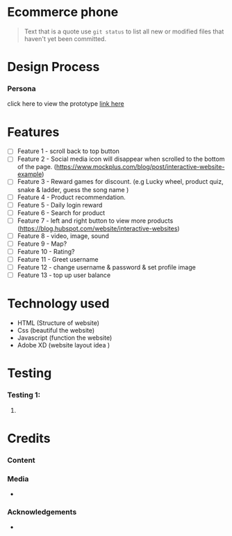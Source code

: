 # Ecommerce phone
> Text that is a quote
use `git status` to list all new or modified files that haven't yet been committed.
# Design Process

<h3>Persona</h3>

click here to view the prototype <u>link here</u>

# Features
- [ ] Feature 1 - scroll back to top button
- [ ] Feature 2 - Social media icon will disappear when scrolled to the bottom of the page. (https://www.mockplus.com/blog/post/interactive-website-example)
- [ ] Feature 3 - Reward games for discount. (e.g Lucky wheel, product quiz, snake & ladder, guess the song name )
- [ ] Feature 4 - Product recommendation.
- [ ] Feature 5 - Daily login reward
- [ ] Feature 6 - Search for product
- [ ] Feature 7 - left and right button to view more products (https://blog.hubspot.com/website/interactive-websites)
- [ ] Feature 8 - video, image, sound
- [ ] Feature 9 - Map?
- [ ] Feature 10 - Rating?
- [ ] Feature 11 - Greet username
- [ ] Feature 12 - change username & password & set profile image
- [ ] Feature 13 - top up user balance

# Technology used
<ul>
  <li>HTML (Structure of website)</li>
  <li>Css (beautiful the website)</li>
  <li>Javascript (function the website)</li>
  <li>Adobe XD (website layout idea )</li>
</ul>

# Testing
<h3>Testing 1:</h3>
<ol>
<li></li>
</ol>

# Credits
<h3>Content</h3>
<h3>Media</h3>
<ul>
<li></li>
</ul>

<h3>Acknowledgements</h3>
<ul>
  <li></li>
</ul>
